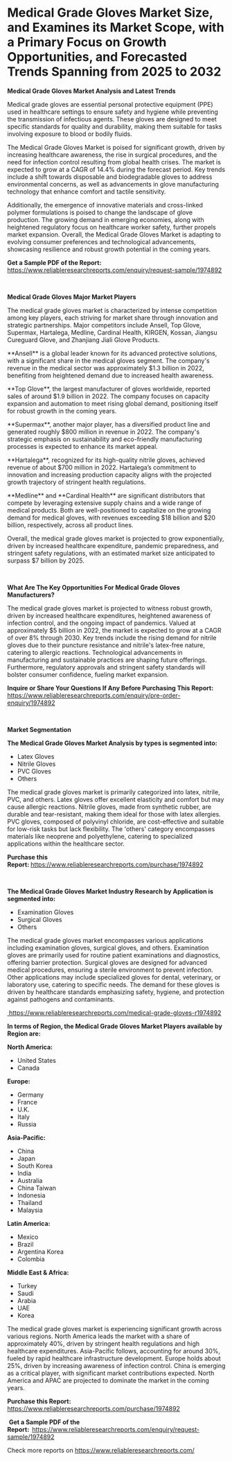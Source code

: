 <p><h1>Medical Grade Gloves Market Size, and Examines its Market Scope, with a Primary Focus on Growth Opportunities, and Forecasted Trends Spanning from 2025 to 2032</h1></p><p><strong>Medical Grade Gloves Market Analysis and Latest Trends</strong></p>
<p><p>Medical grade gloves are essential personal protective equipment (PPE) used in healthcare settings to ensure safety and hygiene while preventing the transmission of infectious agents. These gloves are designed to meet specific standards for quality and durability, making them suitable for tasks involving exposure to blood or bodily fluids.</p><p>The Medical Grade Gloves Market is poised for significant growth, driven by increasing healthcare awareness, the rise in surgical procedures, and the need for infection control resulting from global health crises. The market is expected to grow at a CAGR of 14.4% during the forecast period. Key trends include a shift towards disposable and biodegradable gloves to address environmental concerns, as well as advancements in glove manufacturing technology that enhance comfort and tactile sensitivity.</p><p>Additionally, the emergence of innovative materials and cross-linked polymer formulations is poised to change the landscape of glove production. The growing demand in emerging economies, along with heightened regulatory focus on healthcare worker safety, further propels market expansion. Overall, the Medical Grade Gloves Market is adapting to evolving consumer preferences and technological advancements, showcasing resilience and robust growth potential in the coming years.</p></p>
<p><strong>Get a Sample PDF of the Report:&nbsp;</strong> <a href="https://www.reliableresearchreports.com/enquiry/request-sample/1974892?utm_campaign=3359&utm_medium=2&utm_source=Github&utm_content=ia&utm_term=06042025&utm_id=medical-grade-gloves">https://www.reliableresearchreports.com/enquiry/request-sample/1974892</a></p>
<p>&nbsp;</p>
<p><strong>Medical Grade Gloves Major Market Players</strong></p>
<p><p>The medical grade gloves market is characterized by intense competition among key players, each striving for market share through innovation and strategic partnerships. Major competitors include Ansell, Top Glove, Supermax, Hartalega, Medline, Cardinal Health, KIRGEN, Kossan, Jiangsu Cureguard Glove, and Zhanjiang Jiali Glove Products.</p><p>**Ansell** is a global leader known for its advanced protective solutions, with a significant share in the medical gloves segment. The company's revenue in the medical sector was approximately $1.3 billion in 2022, benefiting from heightened demand due to increased health awareness.</p><p>**Top Glove**, the largest manufacturer of gloves worldwide, reported sales of around $1.9 billion in 2022. The company focuses on capacity expansion and automation to meet rising global demand, positioning itself for robust growth in the coming years.</p><p>**Supermax**, another major player, has a diversified product line and generated roughly $800 million in revenue in 2022. The company's strategic emphasis on sustainability and eco-friendly manufacturing processes is expected to enhance its market appeal.</p><p>**Hartalega**, recognized for its high-quality nitrile gloves, achieved revenue of about $700 million in 2022. Hartalega’s commitment to innovation and increasing production capacity aligns with the projected growth trajectory of stringent health regulations.</p><p>**Medline** and **Cardinal Health** are significant distributors that compete by leveraging extensive supply chains and a wide range of medical products. Both are well-positioned to capitalize on the growing demand for medical gloves, with revenues exceeding $18 billion and $20 billion, respectively, across all product lines.</p><p>Overall, the medical grade gloves market is projected to grow exponentially, driven by increased healthcare expenditure, pandemic preparedness, and stringent safety regulations, with an estimated market size anticipated to surpass $7 billion by 2025.</p></p>
<p>&nbsp;</p>
<p><strong>What Are The Key Opportunities For Medical Grade Gloves Manufacturers?</strong></p>
<p><p>The medical grade gloves market is projected to witness robust growth, driven by increased healthcare expenditures, heightened awareness of infection control, and the ongoing impact of pandemics. Valued at approximately $5 billion in 2022, the market is expected to grow at a CAGR of over 8% through 2030. Key trends include the rising demand for nitrile gloves due to their puncture resistance and nitrile's latex-free nature, catering to allergic reactions. Technological advancements in manufacturing and sustainable practices are shaping future offerings. Furthermore, regulatory approvals and stringent safety standards will bolster consumer confidence, fueling market expansion.</p></p>
<p><strong>Inquire or Share Your Questions If Any Before Purchasing This Report:</strong> <a href="https://www.reliableresearchreports.com/enquiry/pre-order-enquiry/1974892?utm_campaign=3359&utm_medium=2&utm_source=Github&utm_content=ia&utm_term=06042025&utm_id=medical-grade-gloves">https://www.reliableresearchreports.com/enquiry/pre-order-enquiry/1974892</a></p>
<p>&nbsp;</p>
<p><strong>Market Segmentation</strong></p>
<p><strong>The Medical Grade Gloves Market Analysis by types is segmented into:</strong></p>
<p><ul><li>Latex Gloves</li><li>Nitrile Gloves</li><li>PVC Gloves</li><li>Others</li></ul></p>
<p><p>The medical grade gloves market is primarily categorized into latex, nitrile, PVC, and others. Latex gloves offer excellent elasticity and comfort but may cause allergic reactions. Nitrile gloves, made from synthetic rubber, are durable and tear-resistant, making them ideal for those with latex allergies. PVC gloves, composed of polyvinyl chloride, are cost-effective and suitable for low-risk tasks but lack flexibility. The 'others' category encompasses materials like neoprene and polyethylene, catering to specialized applications within the healthcare sector.</p></p>
<p><strong>Purchase this Report:&nbsp;</strong><a href="https://www.reliableresearchreports.com/purchase/1974892?utm_campaign=3359&utm_medium=2&utm_source=Github&utm_content=ia&utm_term=06042025&utm_id=medical-grade-gloves">https://www.reliableresearchreports.com/purchase/1974892</a></p>
<p>&nbsp;</p>
<p><strong>The Medical Grade Gloves Market Industry Research by Application is segmented into:</strong></p>
<p><ul><li>Examination Gloves</li><li>Surgical Gloves</li><li>Others</li></ul></p>
<p><p>The medical grade gloves market encompasses various applications including examination gloves, surgical gloves, and others. Examination gloves are primarily used for routine patient examinations and diagnostics, offering barrier protection. Surgical gloves are designed for advanced medical procedures, ensuring a sterile environment to prevent infection. Other applications may include specialized gloves for dental, veterinary, or laboratory use, catering to specific needs. The demand for these gloves is driven by healthcare standards emphasizing safety, hygiene, and protection against pathogens and contaminants.</p></p>
<p><a href="https://www.reliableresearchreports.com/medical-grade-gloves-r1974892?utm_campaign=3359&utm_medium=2&utm_source=Github&utm_content=ia&utm_term=06042025&utm_id=medical-grade-gloves">&nbsp;https://www.reliableresearchreports.com/medical-grade-gloves-r1974892</a></p>
<p><strong>In terms of Region, the Medical Grade Gloves Market Players available by Region are:</strong></p>
<p>
    <p> <strong> North America: </strong>
        <ul>
            <li>United States</li>
            <li>Canada</li>
        </ul>
        </p> 
    <p> <strong> Europe: </strong>
        <ul>
            <li>Germany</li>
            <li>France</li>
            <li>U.K.</li>
            <li>Italy</li>
            <li>Russia</li>
        </ul>
        </p> 
    <p> <strong> Asia-Pacific: </strong>
        <ul>
            <li>China</li>
            <li>Japan</li>
            <li>South Korea</li>
            <li>India</li>
            <li>Australia</li>
            <li>China Taiwan</li>
            <li>Indonesia</li>
            <li>Thailand</li>
            <li>Malaysia</li>
        </ul>
        </p> 
    <p> <strong> Latin America: </strong>
        <ul>
            <li>Mexico</li>
            <li>Brazil</li>
            <li>Argentina Korea</li>
            <li>Colombia</li>
        </ul>
        </p> 
    <p> <strong> Middle East & Africa: </strong>
        <ul>
            <li>Turkey</li>
            <li>Saudi</li>
            <li>Arabia</li>
            <li>UAE</li>
            <li>Korea</li>
        </ul>
    </p>
    </p>
<p><p>The medical grade gloves market is experiencing significant growth across various regions. North America leads the market with a share of approximately 40%, driven by stringent health regulations and high healthcare expenditures. Asia-Pacific follows, accounting for around 30%, fueled by rapid healthcare infrastructure development. Europe holds about 25%, driven by increasing awareness of infection control. China is emerging as a critical player, with significant market contributions expected. North America and APAC are projected to dominate the market in the coming years.</p></p>
<p><strong>Purchase this Report: </strong><a href="https://www.reliableresearchreports.com/purchase/1974892?utm_campaign=3359&utm_medium=2&utm_source=Github&utm_content=ia&utm_term=06042025&utm_id=medical-grade-gloves">https://www.reliableresearchreports.com/purchase/1974892</a></p>
<p>&nbsp;<strong>Get a Sample PDF of the Report:&nbsp;&nbsp;</strong><a href="https://www.reliableresearchreports.com/enquiry/request-sample/1974892?utm_campaign=3359&utm_medium=2&utm_source=Github&utm_content=ia&utm_term=06042025&utm_id=medical-grade-gloves">https://www.reliableresearchreports.com/enquiry/request-sample/1974892</a></p>
<p><strong></strong></p>
<p>Check more reports on <a href="https://www.reliableresearchreports.com/?utm_campaign=3359&utm_medium=2&utm_source=Github&utm_content=ia&utm_term=06042025&utm_id=medical-grade-gloves">https://www.reliableresearchreports.com/</a></p>